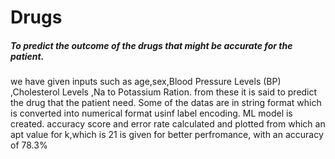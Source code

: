 # Drugs
#####  To predict the outcome of the drugs that might be accurate for the patient.
 
 we have given inputs such as age,sex,Blood Pressure Levels (BP) ,Cholesterol Levels ,Na to Potassium Ration.
 from these it is said to predict the drug that the patient need.
 Some of the datas are in string format which is converted into numerical format usinf label encoding.
 ML model is created.
 accuracy score and error rate calculated and plotted from which an apt value for k,which is 21 is given for better perfromance,
 with an accuracy of 78.3%
